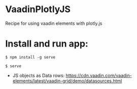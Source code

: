 # VaadinPlotlyJS
Recipe for using vaadin elements with plotly.js

# Install and run app:
 `$ npm install -g serve`

 `$ serve`

* JS objects as Data rows: https://cdn.vaadin.com/vaadin-elements/latest/vaadin-grid/demo/datasources.html
